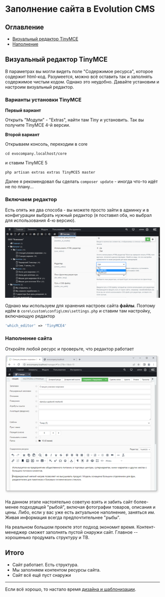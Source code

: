 # Заполнение сайта в  Evolution CMS

## Оглавление

- [Визуальный редактор TinyMCE](#part1)
- [Наполнение](#part2)

## Визуальный редактор TinyMCE <a name="part1"></a>

В параметрах вы могли видеть поле "Содержимое ресурса", которое содержит html-код. Разумеется, можно всё оставить так и заполнять содержимое чистым кодом. Однако это неудобно. Давайте установим и настроим визуальный редактор.

### Варианты установки TinyMCE

**Первый вариант**

Открыть "Модули" - "Extras", найти там Tiny и установить. Так вы получите TinyMCE 4-й версии.

**Второй вариант**

Открываем консоль, переходим в core
```
cd evocompany.localhost/core
```

и ставим TinyMCE 5
```
php artisan extras extras TinyMCE5 master
```

Далее я рекомендовал бы сделать `composer update` - иногда что-то идёт не по плану...


### Включаем редактор

Есть опять же два способа - вы можете просто зайти в админку и в конфигурации выбрать нужный редактор (я поставил оба, но выбрал для использования 4-ю версию).

![templates](assets/images/s29.png)

Однако мы используем для хранения настроек сайта **файлы**. Поэтому идём в `core\custom\config\cms\settings.php` и ставим там настройку, включающую редактор
```php
'which_editor' => 'TinyMCE4'
```


### Наполнение сайта

Откройте любой ресурс и проверьте, что редактор работает

![templates](assets/images/s30.png)

На данном этапе настоятельно советую взять и забить сайт более-менее подходящей "рыбой", включая фотографии товаров, описания и цены. Либо, если у вас уже есть актуальное наполнение, заняться им. Живая информация всегда предпочтительнее "рыбы".

На реальном большом проекте этот подход экономит время. Контент-менеджер сможет заполнять пустой снаружи сайт. Главное -- хорошенько продумать структуру и ТВ.

## Итого

- Сайт работает. Есть структура.
- Мы заполняем контентом ресурсы сайта.
- Сайт всё ещё пуст снаружи

---

Если всё хорошо, то настало время [дизайна и шаблонизации](/007_Шаблон.%20Интеграция%20дизайна%20в%20Evolution%20CMS.md).
